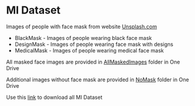 # MI Dataset

Images of people with face mask from website [Unsplash.com](https://unsplash.com)

- BlackMask - Images of people wearing black face mask
- DesignMask - Images of people wearing face mask with designs
- MedicalMask - Images of people wearing medical face mask

All masked face images are provided in [AllMaskedImages](https://uhdowntown-my.sharepoint.com/:f:/g/personal/radillaa2_gator_uhd_edu/Eu8asHu6pMlDhVZXcTppM90BPWDIgSKVqA-xL9PS-0S_mg?e=UfswMY) folder in One Drive

Additional images without face mask are provided in [NoMask](https://uhdowntown-my.sharepoint.com/:f:/g/personal/radillaa2_gator_uhd_edu/Eu8asHu6pMlDhVZXcTppM90BPWDIgSKVqA-xL9PS-0S_mg?e=UfswMY) folder in One Drive

Use this [link](https://uhdowntown-my.sharepoint.com/:f:/g/personal/radillaa2_gator_uhd_edu/Eu8asHu6pMlDhVZXcTppM90BPWDIgSKVqA-xL9PS-0S_mg?e=UfswMY) to download all MI Dataset
